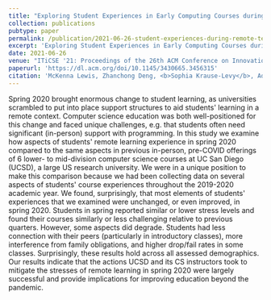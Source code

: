```yaml
---
title: "Exploring Student Experiences in Early Computing Courses during Emergency Remote Teaching"
collection: publications
pubtype: paper
permalink: /publication/2021-06-26-student-experiences-during-remote-teaching
excerpt: 'Exploring Student Experiences in Early Computing Courses during Emergency Remote Teaching'
date: 2021-06-26
venue: "ITiCSE '21: Proceedings of the 26th ACM Conference on Innovation and Technology in Computer Science Education"
paperurl: 'https://dl.acm.org/doi/10.1145/3430665.3456315'
citation: 'McKenna Lewis, Zhanchong Deng, <b>Sophia Krause-Levy</b>, Adrian Salguero, William G. Griswold, Leo Porter, and Christine Alvarado. 2021. Exploring Student Experiences in Early Computing Courses during Emergency Remote Teaching. <i>In Proceedings of the 26th ACM Conference on Innovation and Technology in Computer Science Education (ITiCSE)</i>. 88–94. <a href="https://dl.acm.org/doi/10.1145/3430665.3456315" target="_blank">doi/10.1145/3430665.3456315</a>'
---
```

Spring 2020 brought enormous change to student learning, as universities scrambled to put into place support structures to aid students' learning in a remote context. Computer science education was both well-positioned for this change and faced unique challenges, e.g. that students often need significant (in-person) support with programming. In this study we examine how aspects of students' remote learning experience in spring 2020 compared to the same aspects in previous in-person, pre-COVID offerings of 6 lower- to mid-division computer science courses at UC San Diego (UCSD), a large US research university. We were in a unique position to make this comparison because we had been collecting data on several aspects of students' course experiences throughout the 2019-2020 academic year. We found, surprisingly, that most elements of students' experiences that we examined were unchanged, or even improved, in spring 2020. Students in spring reported similar or lower stress levels and found their courses similarly or less challenging relative to previous quarters. However, some aspects did degrade. Students had less connection with their peers (particularly in introductory classes), more interference from family obligations, and higher drop/fail rates in some classes. Surprisingly, these results hold across all assessed demographics. Our results indicate that the actions UCSD and its CS instructors took to mitigate the stresses of remote learning in spring 2020 were largely successful and provide implications for improving education beyond the pandemic.